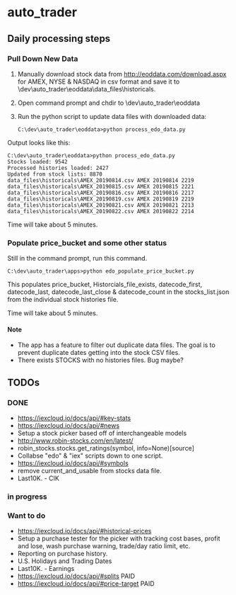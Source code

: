 # auto_trader
 
## Daily processing steps

### Pull Down New Data

1. Manually download stock data from http://eoddata.com/download.aspx for AMEX, NYSE & NASDAQ in csv format and save it to \dev\auto_trader\eoddata\data_files\historicals\.
2. Open command prompt and chdir to \dev\auto_trader\eoddata
3. Run the python script to update data files with downloaded data:

    ```dos
    C:\dev\auto_trader\eoddata>python process_edo_data.py
    ```

Output looks like this:

```
C:\dev\auto_trader\eoddata>python process_edo_data.py
Stocks loaded: 9542
Processed histories loaded: 2427
Updated from stock lists: 8870
data_files\historicals\AMEX_20190814.csv AMEX 20190814 2219
data_files\historicals\AMEX_20190815.csv AMEX 20190815 2221
data_files\historicals\AMEX_20190816.csv AMEX 20190816 2217
data_files\historicals\AMEX_20190819.csv AMEX 20190819 2219
data_files\historicals\AMEX_20190821.csv AMEX 20190821 2213
data_files\historicals\AMEX_20190822.csv AMEX 20190822 2214
```

Time will take about 5 minutes.

### Populate price_bucket and some other status

Still in the command prompt, run this command.

```dos
C:\dev\auto_trader\apps>python edo_populate_price_bucket.py
```

This populates price_bucket, Historcials_file_exists, datecode_first, datecode_last, datecode_last_close & datecode_count in the stocks_list.json from the individual stock histories file.

Time will take about 5 minutes. 

#### Note

- The app has a feature to filter out duplicate data files.  The goal is to prevent duplicate dates getting into the stock CSV files.
- There exists STOCKS with no histories files.  Bug maybe?

## TODOs

### DONE
- https://iexcloud.io/docs/api/#key-stats
- https://iexcloud.io/docs/api/#news
- Setup a stock picker based off of interchangeable models
- http://www.robin-stocks.com/en/latest/
- robin_stocks.stocks.get_ratings(symbol, info=None)[source]
- Collabse "edo" & "iex" scripts down to one script.
- https://iexcloud.io/docs/api/#symbols
- remove current_and_usable from stocks data file.
- Last10K. - CIK

### in progress


### Want to do

- https://iexcloud.io/docs/api/#historical-prices
- Setup a purchase tester for the picker with tracking cost bases, profit and lose, wash purchase warning, trade/day ratio limit, etc.
- Reporting on purchase history.
- U.S. Holidays and Trading Dates
- Last10K. - Earnings
- https://iexcloud.io/docs/api/#splits  PAID
- https://iexcloud.io/docs/api/#price-target  PAID
